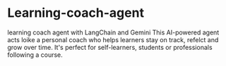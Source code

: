 # Learning-coach-agent
learning coach agent with LangChain and Gemini
This AI-powered agent acts loike a personal coach who helps learners stay on track, refelct and grow over time. It's perfect for self-learners, students or professionals following a course.
